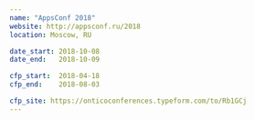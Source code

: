 ```yaml
---
name: "AppsConf 2018"
website: http://appsconf.ru/2018
location: Moscow, RU

date_start: 2018-10-08
date_end:   2018-10-09

cfp_start:  2018-04-18
cfp_end:    2018-08-03

cfp_site: https://onticoconferences.typeform.com/to/Rb1GCj
---
```


